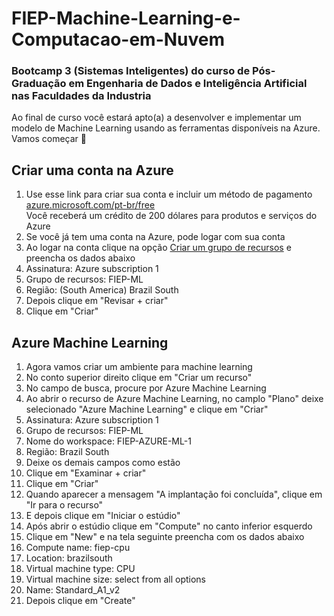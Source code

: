 # FIEP-Machine-Learning-e-Computacao-em-Nuvem

### Bootcamp 3 (Sistemas Inteligentes) do curso de Pós-Graduação em Engenharia de Dados e Inteligência Artificial nas Faculdades da Industria

Ao final de curso você estará apto(a) a desenvolver e implementar um modelo de Machine Learning usando as ferramentas disponíveis na Azure. Vamos começar 🚀

## Criar uma conta na Azure

1. Use esse link para criar sua conta e incluir um método de pagamento
[azure.microsoft.com/pt-br/free](https://azure.microsoft.com/pt-br/free/)<br>
Você receberá um crédito de 200 dólares para produtos e serviços do Azure
2. Se você já tem uma conta na Azure, pode logar com sua conta
3. Ao logar na conta clique na opção [Criar um grupo de recursos](https://portal.azure.com/?quickstart=true#create/Microsoft.ResourceGroup) e preencha os dados abaixo
4. Assinatura: Azure subscription 1
5. Grupo de recursos: FIEP-ML
6. Região: (South America) Brazil South
7. Depois clique em "Revisar + criar"
8. Clique em "Criar"

## Azure Machine Learning

1. Agora vamos criar um ambiente para machine learning
2. No conto superior direito clique em "Criar um recurso"
3. No campo de busca, procure por Azure Machine Learning
4. Ao abrir o recurso de Azure Machine Learning, no camplo "Plano" deixe selecionado "Azure Machine Learning" e clique em "Criar"
5. Assinatura: Azure subscription 1
6. Grupo de recursos: FIEP-ML
7. Nome do workspace: FIEP-AZURE-ML-1
8. Região: Brazil South
9. Deixe os demais campos como estão
10. Clique em "Examinar + criar"
11. Clique em "Criar"
12. Quando aparecer a mensagem "A implantação foi concluída", clique em "Ir para o recurso"
13. E depois clique em "Iniciar o estúdio"
14. Após abrir o estúdio clique em "Compute" no canto inferior esquerdo
15. Clique em "New" e na tela seguinte preencha com os dados abaixo
16. Compute name: fiep-cpu
17. Location: brazilsouth
18. Virtual machine type: CPU
19. Virtual machine size: select from all options
20. Name: Standard_A1_v2
21. Depois clique em "Create"